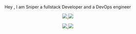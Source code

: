 <p align="center">Hey , I am Sniper a fullstack Developer and a DevOps engineer <p/>
<p align="center">
  <a href="https://skillicons.dev">
    <img src="https://skillicons.dev/icons?i=js,html,css,java,docker,jquery, " />
    <img src="https://skillicons.dev/icons?i=aws,github,gitlab,idea,spring," />  
  </a>
</p>

<p align="center">
  <a href="https://skillicons.dev">
    <img src="https://skillicons.dev/icons?i=kubernetes,linux,maven,mysql,ts,cpp," />
    <img src="https://skillicons.dev/icons?i=vscode,jenkins,git,angular," />
    
  </a>
</p>

